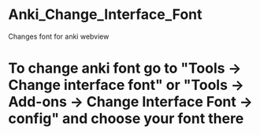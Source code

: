 # Anki_Change_Interface_Font
Changes font for anki webview

# To change anki font go to "Tools -> Change interface font" or "Tools -> Add-ons -> Change Interface Font -> config" and choose your font there
